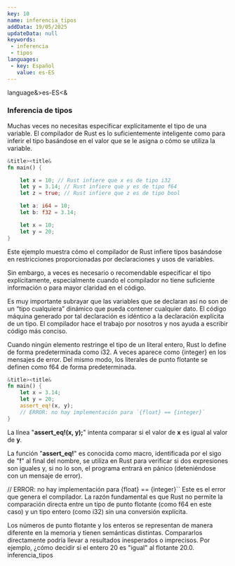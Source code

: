 ```yaml
---
key: 10
name: inferencia_tipos
addData: 19/05/2025
updateData: null
keywords: 
 - inferencia
 - tipos
languages:
 - key: Español
   value: es-ES
---
```

language&>es-ES<&
### Inferencia de tipos

Muchas veces no necesitas especificar explícitamente el tipo de una variable. El compilador de Rust es lo suficientemente inteligente como para inferir el tipo basándose en el valor que se le asigna o cómo se utiliza la variable.

```rust
&title><title&
fn main() {

    let x = 10; // Rust infiere que x es de tipo i32
    let y = 3.14; // Rust infiere que y es de tipo f64
    let z = true; // Rust infiere que z es de tipo bool

    let a: i64 = 10;
    let b: f32 = 3.14;

    let x = 10;
    let y = 20;
}
```

Este ejemplo muestra cómo el compilador de Rust infiere tipos basándose en restricciones proporcionadas por declaraciones y usos de variables.

Sin embargo, a veces es necesario o recomendable especificar el tipo explícitamente, especialmente cuando el compilador no tiene suficiente información o para mayor claridad en el código.

Es muy importante subrayar que las variables que se declaran así no son de un “tipo cualquiera” dinámico que pueda contener cualquier dato. El código máquina generado por tal declaración es idéntico a la declaración explícita de un tipo. El compilador hace el trabajo por nosotros y nos ayuda a escribir código más conciso.

Cuando ningún elemento restringe el tipo de un literal entero, Rust lo define de forma predeterminada como i32. A veces aparece como {integer} en los mensajes de error. Del mismo modo, los literales de punto flotante se definen como f64 de forma predeterminada.

```rust
&title><title&
fn main() {
    let x = 3.14;
    let y = 20;
    assert_eq!(x, y);
    // ERROR: no hay implementación para `{float} == {integer}`
}
```

La línea "**assert_eq!(x, y);**" intenta comparar si el valor de **x** es igual al valor de **y**. 

La función "**assert_eq!**"  es conocida como macro, identificada por el sigo de "**!**" al final del nombre, se utiliza en Rust para verificar si dos expresiones son iguales y, si no lo son, el programa entrará en pánico (deteniéndose con un mensaje de error).

// ERROR: no hay implementación para \{float} == {integer}``
Este es el error que genera el compilador. La razón fundamental es que Rust no permite la comparación directa entre un tipo de punto flotante (como f64 en este caso) y un tipo entero (como i32) sin una conversión explícita.

Los números de punto flotante y los enteros se representan de manera diferente en la memoria y tienen semánticas distintas. Compararlos directamente podría llevar a resultados inesperados o imprecisos. Por ejemplo, ¿cómo decidir si el entero 20 es "igual" al flotante 20.0.
inferencia_tipos